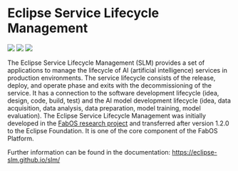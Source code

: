 # Eclipse Service Lifecycle Management

![](https://github.com/eclipse-slm/slm/actions/workflows/build-core.yml/badge.svg)
![](https://github.com/eclipse-slm/slm/actions/workflows/build-stack.yml/badge.svg)
![](https://github.com/eclipse-slm/slm/actions/workflows/build-docs.yml/badge.svg)

The Eclipse Service Lifecycle Management (SLM) provides a set of applications to manage the lifecycle of AI (artificial 
intelligence) services in production environments. The service lifecycle consists of the release, deploy, and operate 
phase and exits with the decommissioning of the service. It has a connection to the software development lifecycle 
(idea, design, code, build, test) and the AI model development lifecycle (idea, data acquisition, data analysis, data 
preparation, model training, model evaluation). The Eclipse Service Lifecycle Management was initially developed in the 
[FabOS research project](fab-os.org) and transferred  after version 1.2.0 to the Eclipse Foundation. It is one of the 
core component of the FabOS Platform.

Further information can be found in the documentation: https://eclipse-slm.github.io/slm/
